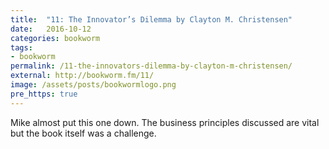 ```yaml
---
title:  "11: The Innovator’s Dilemma by Clayton M. Christensen"
date:   2016-10-12
categories: bookworm
tags:
- bookworm
permalink: /11-the-innovators-dilemma-by-clayton-m-christensen/
external: http://bookworm.fm/11/
image: /assets/posts/bookwormlogo.png
pre_https: true
---
```

Mike almost put this one down. The business principles discussed are vital but the book itself was a challenge.
<!--more-->